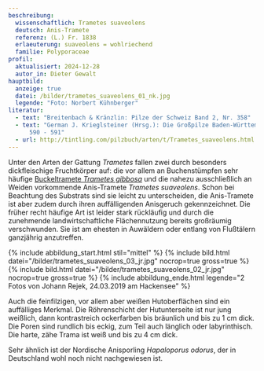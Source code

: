 ```yaml
---
beschreibung:
  wissenschaftlich: Trametes suaveolens
  deutsch: Anis-Tramete
  referenz: (L.) Fr. 1838
  erlaeuterung: suaveolens = wohlriechend
  familie: Polyporaceae
profil:
  aktualisiert: 2024-12-28
  autor_in: Dieter Gewalt
hauptbild:
  anzeige: true
  datei: /bilder/trametes_suaveolens_01_nk.jpg
  legende: "Foto: Norbert Kühnberger"
literatur:
  - text: "Breitenbach & Kränzlin: Pilze der Schweiz Band 2, Nr. 358"
  - text: "German J. Krieglsteiner (Hrsg.): Die Großpilze Baden-Württembergs, Seite
      590 - 591"
  - url: http://tintling.com/pilzbuch/arten/t/Trametes_suaveolens.html
---
```

Unter den Arten der Gattung *Trametes* fallen zwei durch besonders dickfleischige Fruchtkörper auf: die vor allem an Buchenstümpfen sehr häufige [Buckeltramete *Trametes gibbosa*](/pilze/trametes-gibbosa-buckeltramete) und die nahezu ausschließlich an Weiden vorkommende Anis-Tramete *Trametes suaveolens*. Schon bei Beachtung des Substrats sind sie leicht zu unterscheiden, die Anis-Tramete ist aber zudem durch ihren auffälligenden Anisgeruch gekennzeichnet. Die früher recht häufige Art ist leider stark rückläufig und durch die zunehmende landwirtschaftliche Flächennutzung bereits großräumig verschwunden. Sie ist am ehesten in Auwäldern oder entlang von Flußtälern ganzjährig anzutreffen.

{% include abbildung_start.html stil="mittel" %}
{% include bild.html datei="/bilder/trametes_suaveolens_03_jr.jpg" nocrop=true gross=true %}
{% include bild.html datei="/bilder/trametes_suaveolens_02_jr.jpg" nocrop=true gross=true %}
{% include abbildung_ende.html legende="2 Fotos von Johann Rejek, 24.03.2019 am Hackensee" %}

Auch die feinfilzigen, vor allem aber weißen Hutoberflächen sind ein auffälliges Merkmal. Die Röhrenschicht der Hutunterseite ist nur jung weißlich, dann kontrastreich ockerfarben bis bräunlich und bis zu 1 cm dick. Die Poren sind rundlich bis eckig, zum Teil auch länglich oder labyrinthisch. Die harte, zähe Trama ist weiß und bis zu 4 cm dick.

Sehr ähnlich ist der Nordische Anisporling *Hapaloporus odorus*, der in Deutschland wohl noch nicht nachgewiesen ist.